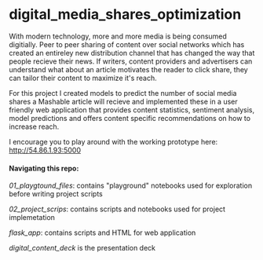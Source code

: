 # digital_media_shares_optimization

With modern technology, more and more media is being consumed digitially.  Peer to peer sharing of content over social networks which has created an entireley new distribution channel that has changed the way that people recieve their news.  If writers, content providers and advertisers can understand what about an article motivates the reader to click share, they can tailor their content to maximize it's reach.

For this project I created models to predict the number of social media shares a Mashable article will recieve and implemented these in a user friendly web application that provides content statistics, sentiment analysis, model predictions and offers content specific recommendations on how to increase reach.

I encourage you to play around with the working prototype here: http://54.86.1.93:5000

#### Navigating this repo:

*01_playgtound_files*: contains "playground" notebooks used for exploration before writing project scripts

*02_project_scrips*: contains scripts and notebooks used for project implemetation

*flask_app*: contains scripts and HTML for web application

*digital_content_deck* is the presentation deck

